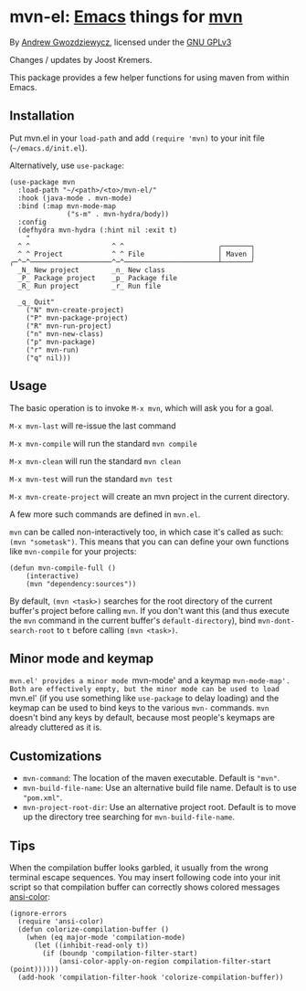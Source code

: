 # mvn-el: [Emacs][0] things for [mvn][1] #

By [Andrew Gwozdziewycz](https://github.com/apg/mvn-el), licensed under the [GNU GPLv3][2]

Changes / updates by Joost Kremers.

This package provides a few helper functions for using maven from within Emacs.


## Installation ##

Put mvn.el in your `load-path` and add `(require 'mvn)` to your init file (`~/emacs.d/init.el`).

Alternatively, use `use-package`:

```
(use-package mvn
  :load-path "~/<path>/<to>/mvn-el/"
  :hook (java-mode . mvn-mode)
  :bind (:map mvn-mode-map
              ("s-m" . mvn-hydra/body))
  :config
  (defhydra mvn-hydra (:hint nil :exit t)
    "
  ^ ^                    ^ ^                       ╭───────┐
  ^ ^ Project            ^ ^ File                  │ Maven │
╭─^─^────────────────────^─^───────────────────────┴───────╯
  _N_ New project        _n_ New class
  _P_ Package project    _p_ Package file
  _R_ Run project        _r_ Run file

  _q_ Quit"
    ("N" mvn-create-project)
    ("P" mvn-package-project)
    ("R" mvn-run-project)
    ("n" mvn-new-class)
    ("p" mvn-package)
    ("r" mvn-run)
    ("q" nil)))
```


## Usage ##

The basic operation is to invoke `M-x mvn`, which will ask you for a goal.

`M-x mvn-last` will re-issue the last command

`M-x mvn-compile` will run the standard `mvn compile`

`M-x mvn-clean` will run the standard `mvn clean`

`M-x mvn-test` will run the standard `mvn test`

`M-x mvn-create-project` will create an mvn project in the current directory.

A few more such commands are defined in `mvn.el`.

`mvn` can be called non-interactively too, in which case it's called as such: `(mvn "sometask")`. This means that you can can define your own functions like `mvn-compile` for your projects:

    (defun mvn-compile-full ()
        (interactive)
        (mvn "dependency:sources"))
        
By default, `(mvn <task>)` searches for the root directory of the current buffer's project before calling `mvn`. If you don't want this (and thus execute the `mvn` command in the current buffer's `default-directory`), bind `mvn-dont-search-root` to `t` before calling `(mvn <task>)`.


## Minor mode and keymap ##

`mvn.el' provides a minor mode `mvn-mode' and a keymap `mvn-mode-map'. Both are effectively empty, but the minor mode can be used to load `mvn.el' (if you use something like `use-package` to delay loading) and the keymap can be used to bind keys to the various `mvn-` commands. `mvn` doesn't bind any keys by default, because most people's keymaps are already cluttered as it is.


## Customizations ##

- `mvn-command`: The location of the maven executable. Default is `"mvn"`.
- `mvn-build-file-name`: Use an alternative build file name. Default is to use `"pom.xml"`.
- `mvn-project-root-dir`: Use an alternative project root. Default is to move up the directory tree searching for `mvn-build-file-name`.


## Tips ##

When the compilation buffer looks garbled, it usually from the wrong terminal escape sequences.  You may insert following code into your init script so that compilation buffer can correctly shows colored messages [ansi-color][4]:

    (ignore-errors
      (require 'ansi-color)
      (defun colorize-compilation-buffer ()
        (when (eq major-mode 'compilation-mode)
          (let ((inhibit-read-only t))
            (if (boundp 'compilation-filter-start)
                (ansi-color-apply-on-region compilation-filter-start (point))))))
      (add-hook 'compilation-filter-hook 'colorize-compilation-buffer))

[0]: http://gnu.org/software/emacs
[1]: http://maven.apache.org
[2]: http://www.gnu.org/licenses/gpl.html
[3]: https://github.com/espenhw/malabar-mode
[4]: http://stackoverflow.com/questions/13397737/ansi-coloring-in-compilation-mode
